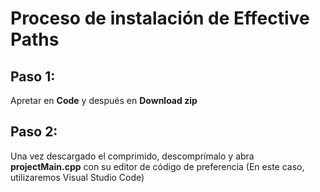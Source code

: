 # Proceso de instalación de Effective Paths
## Paso 1: 
Apretar en **Code** y después en **Download zip** 
## Paso 2: 
Una vez descargado el comprimido, descomprímalo y abra **projectMain.cpp** con su editor de código de preferencia (En este caso, utilizaremos Visual Studio Code) 
